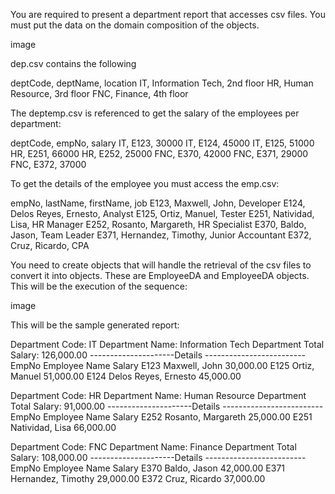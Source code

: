 You are required to present a department report that accesses csv files. You must put the data on the domain composition of the objects.

image

dep.csv contains the following

deptCode, deptName, location
IT, Information Tech, 2nd floor
HR, Human Resource, 3rd floor
FNC, Finance, 4th floor

The deptemp.csv is referenced to get the salary of the employees per department:

deptCode, empNo, salary
IT, E123, 30000
IT, E124, 45000
IT, E125, 51000
HR, E251, 66000
HR, E252, 25000
FNC, E370, 42000
FNC, E371, 29000
FNC, E372, 37000

To get the details of the employee you must access the emp.csv:

empNo, lastName, firstName, job
E123, Maxwell, John, Developer
E124, Delos Reyes, Ernesto, Analyst
E125, Ortiz, Manuel, Tester
E251, Natividad, Lisa, HR Manager
E252, Rosanto, Margareth, HR Specialist
E370, Baldo, Jason, Team Leader
E371, Hernandez, Timothy, Junior Accountant
E372, Cruz, Ricardo, CPA

You need to create objects that will handle the retrieval of the csv files to convert it into objects.
These are EmployeeDA and EmployeeDA objects. This will be the execution of the sequence:

image

This will be the sample generated report:

Department Code: IT
Department Name: Information Tech
Department Total Salary: 126,000.00
---------------------Details -------------------------
EmpNo           Employee Name           Salary
E123            Maxwell, John           30,000.00
E125            Ortiz, Manuel           51,000.00
E124            Delos Reyes, Ernesto    45,000.00

Department Code: HR
Department Name: Human Resource
Department Total Salary: 91,000.00
---------------------Details -------------------------
EmpNo           Employee Name           Salary
E252            Rosanto, Margareth      25,000.00
E251            Natividad, Lisa         66,000.00

Department Code: FNC
Department Name: Finance
Department Total Salary: 108,000.00
---------------------Details -------------------------
EmpNo           Employee Name           Salary
E370            Baldo, Jason            42,000.00
E371            Hernandez, Timothy      29,000.00
E372            Cruz, Ricardo           37,000.00
